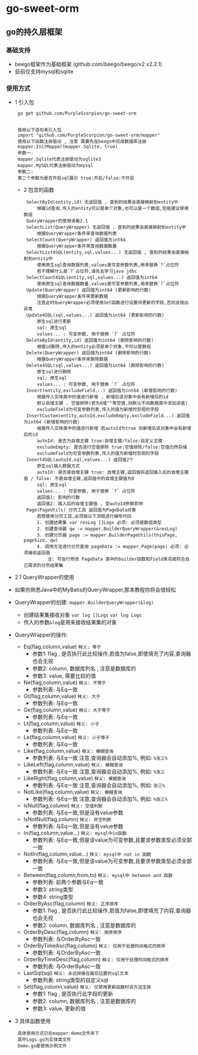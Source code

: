 # go-sweet-orm

## go的持久层框架

### 基础支持
 - beego框架作为基础框架  (github.com/beego/beego/v2 v2.2.1)
 - 目前仅支持mysql和sqlite
### 使用方式

 - 1 引入包 
   ```text
    go get github.com/PurpleScorpion/go-sweet-orm
    
   ```
   ```text
    使用以下语句来引入包
    import "github.com/PurpleScorpion/go-sweet-orm/mapper"
    使用以下函数注册驱动 , 注意 需要先在beego中完成数据库注册
    mapper.InitMapper(mapper.Sqlite, true)
    参数一: 
    mapper.Sqlite代表注册驱动为sqlite3
    mapper.MySQL代表注册驱动为mysql
    参数二:
    第二个参数为是否开启sql展示 true:开启/false:不开启
   ```
   - 2 包含的函数
     ```text
      SelectById(entity,id) 无返回值 , 查到的结果会直接映射到entity中
          根据id查询,传入的entity可以是单个对象,也可以是一个数组,但是建议使用数组
      QueryWrapper的使用请看2.1
      SelectList(QueryWrapper) 无返回值 , 查到的结果会直接映射到entity中
          根据QueryWrapper条件来查询数据列表
      SelectCount(QueryWrapper) 返回值为int64
          根据QueryWrapper条件来查询数据数量
      SelectList4SQL(entity,sql,values...) 无返回值 , 查到的结果会直接映射到entity中
          使用原生sql查询数据列表,values是可变参数列表,用来替换`?`占位符
          若不理解什么是`?`占位符,请先去学习java jdbc
      SelectCount4SQL(entity,sql,values...) 返回值为int64
          使用原生sql查询数据数量,values是可变参数列表,用来替换`?`占位符
      Update(QueryWrapper) 返回值为int64 (更新影响的行数)
          根据QueryWrapper条件来更新数据
          注意此时QueryWrapper必须使用Set函数进行设置待更新的字段,否则会抛出异常
      Update4SQL(sql,values...) 返回值为int64 (更新影响的行数)
          原生sql进行更新
          sql: 原生sql
          values... : 可变参数, 用于替换 `?` 占位符
      DeleteById(entity,id) 返回值为int64 (删除影响的行数)
          根据id删除,传入的entity必须是单个对象,不可以是数组
      Delete(QueryWrapper) 返回值为int64 (删除影响的行数)
          根据QueryWrapper条件来删除数据
      Delete4SQL(sql,values...) 返回值为int64 (删除影响的行数)
          原生sql进行删除
          sql: 原生sql
          values... : 可变参数, 用于替换 `?` 占位符
      Insert(entity,excludeField...) 返回值为int64 (新增影响的行数)
          根据传入实体类中的值进行新增 , 新增后该对象中会有新增后的id
          默认自增主键 , 空值排除(若为0或""等空值,则默认不向数据库中添加该值)
          excludeField为可变参数列表,传入的值为新增时忽视的字段
      InsertCustom(entity,autoId,excludeEmpty,excludeField...) 返回值为int64 (新增影响的行数)
          根据传入实体类中的值进行新增 若autoId为true 则新增后该对象中会有新增后的id
          autoId: 是否为自增主键 true:自增主键/false:自定义主键
          excludeEmpty: 是否进行空值排除 true:空值排除/false:空值仍然存储
          excludeField为可变参数列表,传入的值为新增时忽视的字段
      Insert4SQL(autoId,sql,values...) 返回值2个
          原生sql插入数据方式
          autoId: 是否是自增主键 true: 自增主键,返回值将返回插入后的自增主键值 / false: 不是自增主键,返回值中的自增主键值为0
          sql: 原生sql
          values... : 可变参数, 用于替换 `?` 占位符
          返回值1: 影响的行数
          返回值2: 插入后的自增主键值 , 受autoId参数影响
      Page(PageUtils) 分页工具 返回值为PageData对象
          若想使用分页工具,必须按以下流程进行编写代码
          1. 创建结果集 var resLog []Logs 必须: 必须是数组类型
          2. 创建查询器 qw := mapper.BuilderQueryWrapper(&resLog)
          3. 创建分页器 page := mapper.BuilderPageUtils(thisPage, pageSize, qw)
          4. 调用方法进行分页查询 pageData := mapper.Page(page) 必须: 必须接收返回值
              注: 可自行修改 PageData 类中的builder函数和Field来完成符合自己需求的分页结果集
     ```
 -  2.1 QueryWrapper的使用
   - 如果你熟悉Java中的MyBatis的QueryWrapper,那本教程你将会很轻松
   - QueryWrapper的创建: `mapper.BuilderQueryWrapper(&log)`
       - 创建结果集接收对象 `var log []Logs` `var log Logs`
       - 传入的参数`&log`是用来接收结果集的对象
   - QueryWrapper的操作:
     - Eq(flag,column,value) `释义: 等于`
       - 参数1: flag , 是否执行此比较操作,若值为false,即使填充了内容,查询器也会无视
       - 参数2: column, 数据库列名 , 注意是数据库的
       - 参数3: value, 需要比较的值
     - Ne(flag,column,value) `释义: 不等于`
       - 参数列表: 与Eq一致
     - Gt(flag,column,value) `释义: 大于`
       - 参数列表: 与Eq一致
     - Ge(flag,column,value) `释义: 大于等于`
         - 参数列表: 与Eq一致
     - Lt(flag,column,value) `释义: 小于`
       - 参数列表: 与Eq一致
     - Le(flag,column,value) `释义: 小于等于`
       - 参数列表: 与Eq一致
     - Like(flag,column,value) `释义: 模糊查询`
       - 参数列表: 与Eq一致 注意,查询器会自动添加%, 例如: `%张三%`
     - LikeLeft(flag,column,value) `释义: 模糊查询`
       - 参数列表: 与Eq一致 注意,查询器会自动添加%, 例如: `%张三`
     - LikeRight(flag,column,value) `释义: 模糊查询`
       - 参数列表: 与Eq一致 注意,查询器会自动添加%, 例如: `张三%`
     - NotLike(flag,column,value) `释义: 模糊查询`
       - 参数列表: 与Eq一致 注意,查询器会自动添加%, 例如: `%张三%`
     - IsNull(flag,column) `释义: 空值判断`
       - 参数列表: 与Eq一致,但是没有value参数
     - IsNotNull(flag,column) `释义: 非空判断`
       - 参数列表: 与Eq一致,但是没有value参数
     - In(flag,column,value...) `释义: mysql中in函数`
       - 参数列表: 与Eq一致,但是该value为可变参数,且要求参数类型必须全部一致
     - NotIn(flag,column,value...) `释义: mysql中 not in 函数`
       - 参数列表: 与Eq一致,但是该value为可变参数,且要求参数类型必须全部一致
     - Between(flag,column,from,to) `释义: mysql中 between and 函数`
       - 参数列表: 前两个参数与Eq一致
       - 参数3: string类型
       - 参数4: string类型
     - OrderByAsc(flag,column) `释义: 正序排序`
       - 参数1: flag , 是否执行此比较操作,若值为false,即使填充了内容,查询器也会无视
       - 参数2: column, 数据库列名 , 注意是数据库的
     - OrderByDesc(flag,column) `释义: 倒序排序`
       - 参数列表: 与OrderByAsc一致
     - OrderByTimeAsc(flag,column)  `释义: 仅用于处理时间格式的排序`
       - 参数列表: 与OrderByAsc一致
     - OrderByTimeDesc(flag,column)  `释义: 仅用于处理时间格式的排序`
       - 参数列表: 与OrderByAsc一致
     - LastSql(sql) `释义: 永远拼接在最后位置的sql文本`
       - 参数列表: string类型的自定义sql
     - Set(flag,column,value) `释义: 仅使用更新函数时该方法生效`
       - 参数1: flag , 是否执行此字段的更新
       - 参数2: column, 数据库列名 , 注意是数据库的
       - 参数3: value, 更新的值

 - 3 具体函数使用
   ```text
    具体使用方式已在mapper.demo文件夹下
    其中Logs.go为实体类文件
    Demo.go是使用示例文件
   ```
